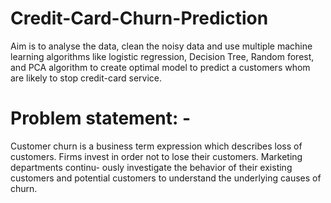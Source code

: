 # Credit-Card-Churn-Prediction
Aim is to analyse the data, clean the noisy data and use multiple machine learning algorithms like logistic regression, Decision Tree, Random forest, and PCA algorithm to create optimal model to predict a customers whom are likely to stop credit-card service.


# Problem statement: -  
Customer churn is a business term expression which describes loss of customers.
Firms invest in order not to lose their customers. Marketing departments continu-
ously investigate the behavior of their existing customers and potential customers
to understand the underlying causes of churn.

